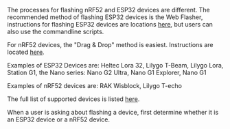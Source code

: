 The processes for flashing nRF52 and ESP32 devices are different.  The recommended method of flashing ESP32 devices is the Web Flasher, instructions for flashing ESP32 devices are locations [here](https://meshtastic.org/docs/getting-started/flashing-firmware/esp32/), but users can also use the commandline scripts. 

For nRF52 devices, the "Drag & Drop" method is easiest. Instructions are located [here](https://meshtastic.org/docs/getting-started/flashing-firmware/nrf52/).

Examples of ESP32 Devices are: Heltec Lora 32, Lilygo T-Beam, Lilygo Lora, Station G1, the Nano series: Nano G2 Ultra, Nano G1 Explorer, Nano G1

Examples of nRF52 devices are: RAK Wisblock, Lilygo T-echo

The full list of supported devices is listed [here](https://meshtastic.org/docs/supported-hardware).

When a user is asking about flashing a device, first determine whether it is an ESP32 device or a nRF52 device.
